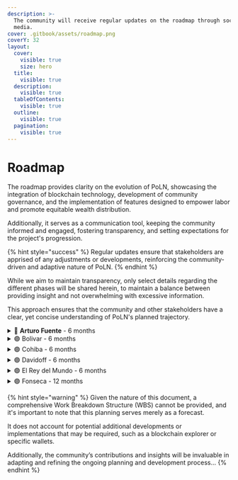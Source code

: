```yaml
---
description: >-
  The community will receive regular updates on the roadmap through social
  media.
cover: .gitbook/assets/roadmap.png
coverY: 32
layout:
  cover:
    visible: true
    size: hero
  title:
    visible: true
  description:
    visible: true
  tableOfContents:
    visible: true
  outline:
    visible: true
  pagination:
    visible: true
---
```


# Roadmap

The roadmap provides clarity on the evolution of PoLN, showcasing the integration of blockchain technology, development of community governance, and the implementation of features designed to empower labor and promote equitable wealth distribution.

Additionally, it serves as a communication tool, keeping the community informed and engaged, fostering transparency, and setting expectations for the project's progression.

{% hint style="success" %}
Regular updates ensure that stakeholders are apprised of any adjustments or developments, reinforcing the community-driven and adaptive nature of PoLN.
{% endhint %}

While we aim to maintain transparency, only select details regarding the different phases will be shared herein, to maintain a balance between providing insight and not overwhelming with excessive information.

This approach ensures that the community and other stakeholders have a clear, yet concise understanding of PoLN's planned trajectory.

<details>

<summary><span data-gb-custom-inline data-tag="emoji" data-code="1f535">🔵</span> <strong>Arturo Fuente</strong> - 6 months</summary>

**Tasks:**

* [x] Whitepaper
* [x] Landing page
* [ ] Pitch deck
* [ ] Mint the $POLN token
* [ ] Pre-Seed / Private Sale #1
* [x] Waitlist (off-chained pre-registration)
* [ ] Develop community & partnerships

</details>

<details>

<summary><span data-gb-custom-inline data-tag="emoji" data-code="1f7e3">🟣</span> Bolivar - 6 months</summary>

**Tasks:**

* [ ] Airdrop #1 / Waitlist upgrades (on-chained pre-registration)
* [ ] Giveaways
* [ ] Private Sale #2
* [ ] Implement PoLN protocol V1 and deploy on **TESTNET**
* [ ] Develop community & partnerships

</details>

<details>

<summary><span data-gb-custom-inline data-tag="emoji" data-code="1f7e3">🟣</span> Cohiba - 6 months</summary>

**Tasks:**

* [ ] Private Sale #3
* [ ] Open community-driven protocol development and maintenance
* [ ] Deploy PoLN protocol V1 on **MAINNET**
* [ ] Airdrops
  - [ ] Encourage participation
  - [ ] Foster community engagement
* [ ] Develop community & partnerships

</details>

<details>

<summary><span data-gb-custom-inline data-tag="emoji" data-code="1f7e3">🟣</span> Davidoff - 6 months</summary>

**Tasks :**

* [ ] Governance/ Propose & Vote
* [ ] Public Sale / start progressive vesting, gradually releasing the remaining tokens
* [ ] Implement PoLN protocol V2 and deploy on **TESTNET**
  * [ ] Lending & Borrowing, Yield Farming
  * [ ] Support multiple agents/mentors inside a single Fellowship
  * [ ] Additional cryptocurrencies for contractor payment
* [ ] Develop community & partnerships

</details>

<details>

<summary><span data-gb-custom-inline data-tag="emoji" data-code="1f7e3">🟣</span> El Rey del Mundo - 6 months</summary>

**Tasks :**

* [ ] Deploy PoLN protocol V2 on **MAINNET**
* [ ] Implement PoLN protocol V3 and deploy on **TESTNET**
  * [ ] NFT-Enhanced Fellowships & Multi-Level Marketing
  * [ ] Governance / Dispute Resolution
  * [ ] Decentralized dispute mediation
  * [ ] Main DAO functions
    * [ ] Training
    * [ ] Helpdesk
    * [ ] Mediation assistance
    * [ ] KYC assistance
    * [ ] Support (dev)
* [ ] Plan & Implement community propositions

</details>

<details>

<summary><span data-gb-custom-inline data-tag="emoji" data-code="1f7e3">🟣</span> Fonseca - 12 months</summary>

**Tasks :**

* [ ] Deploy PoLN protocol V3 on **MAINNET**
* [ ] Plan & Implement community propositions
* [ ] Prepare PoLN ASBC project
  * [ ] PoC
  * [ ] Hackathon, etc

</details>

{% hint style="warning" %}
Given the nature of this document, a comprehensive Work Breakdown Structure (WBS) cannot be provided, and it's important to note that this planning serves merely as a forecast.

It does not account for potential additional developments or implementations that may be required, such as a blockchain explorer or specific wallets. 

Additionally, the community’s contributions and insights will be invaluable in adapting and refining the ongoing planning and development process...
{% endhint %}
